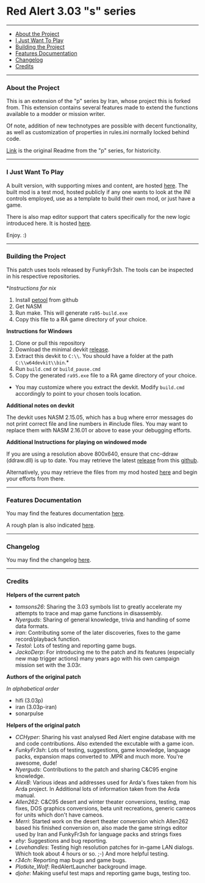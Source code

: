 # Red Alert 3.03 "s" series

-------

 - [About the Project](#about-the-project)
 - [I Just Want To Play](#i-just-want-to-play)
 - [Building the Project](#building-the-project)
 - [Features Documentation](#features-documentation) 
 - [Changelog](#changelog) 
 - [Credits](#credits) 

-------

### About the Project

This is an extension of the "p" series by Iran, whose project this is forked
from. This extension contains several features made to extend the functions 
available to a modder or mission writer.

Of note, addition of new technotypes are possible with decent functionality, as 
well as customization of properties in rules.ini normally locked behind code.

[Link](./README_p.md) is the original Readme from the "p" series, for historicity.

-------

### I Just Want To Play

A built version, with supporting mixes and content, are hosted [here](https://github.com/nguoiyoujie/Red-Alert-Modified-Executable). 
The built mod is a test mod, hosted publicly if any one wants to look at the INI controls employed, use as a template to build their own mod, or just have a game.

There is also map editor support that caters specifically for the new logic introduced here. It is hosted [here](https://github.com/nguoiyoujie/Red-Alert-Mission-Editor).

Enjoy. :)

-------

### Building the Project

This patch uses tools released by FunkyFr3sh. The tools can be inspected in his respective repositories.

**Instructions for *nix**

1. Install [petool](https://github.com/FunkyFr3sh/petool) from github
2. Get NASM
3. Run make. This will generate `ra95-build.exe` 
4. Copy this file to a RA game directory of your choice.


**Instructions for Windows**

1. Clone or pull this repository
2. Download the minimal devkit [release](https://github.com/FunkyFr3sh/petool/releases/latest/download/w64devkit-mini-for-patching.zip).
3. Extract this devkit to `C:\\`. You should have a folder at the path `C:\\w64devkit\\bin`.*
4. Run `build.cmd` or `build_pause.cmd`
5. Copy the generated `ra95.exe` file to a RA game directory of your choice.

* You may customize where you extract the devkit. Modify `build.cmd` accordingly to point to your chosen tools location.


**Additional notes on devkit**

The devkit uses NASM 2.15.05, which has a bug where error messages do not print correct file and line numbers in #include files. You may want to replace them with NASM 2.16.01 or above to ease your debugging efforts.


**Additional Instructions for playing on windowed mode**

If you are using a resolution above 800x640, ensure that cnc-ddraw (ddraw.dll) is up to date. 
You may retrieve the latest [release](https://github.com/FunkyFr3sh/cnc-ddraw/releases/download/v7.1.0.0/cnc-ddraw.zip) from this [github](https://github.com/FunkyFr3sh/cnc-ddraw).

Alternatively, you may retrieve the files from my mod hosted [here](https://github.com/nguoiyoujie/Red-Alert-Modified-Executable) and begin your efforts from there.

-------

### Features Documentation

You may find the features documentation [here](./docs/features.md).

A rough plan is also indicated  [here](./docs/progress_tracking.md).

-------

### Changelog

You may find the changelog [here](./docs/changelog.md).

-------

### Credits

**Helpers of the current patch**

 - *tomsons26*: Sharing the 3.03 symbols list to greatly accelerate my attempts 
   to trace and map game functions in disassembly.
 - *Nyerguds*: Sharing of general knowledge, trivia and handling of some data 
   formats.
 - *iran*: Contributing some of the later discoveries, fixes to the game
   record/playback function.
 - *Testol*: Lots of testing and reporting game bugs.
 - *JackoDerp*: For introducing me to the patch and its features (especially new 
   map trigger actions) many years ago with his own campaign mission set with the 
   3.03r.

**Authors of the original patch**

*In alphabetical order*

 - hifi (3.03p)
 - iran (3.03p-iran)
 - sonarpulse

**Helpers of the original patch**

 - *CCHyper*: Sharing his vast analysed Red Alert engine database with me and
   code contributions.  Also extended the excutable with a game icon.
 - *FunkyFr3sh*: Lots of testing, suggestions, game knowledge, language packs,
   expansion maps converted to .MPR and much more. You're awesome, dude!
 - *Nyerguds*: Contributions to the patch and sharing C&C95 engine knowledge.
 - *AlexB*: Various ideas and addresses used for Arda's fixes taken from his
   Arda project. In Additional lots of information taken from the Arda manual.
 - *Allen262*: C&C95 desert and winter theater conversions, testing, map fixes,
   DOS graphics conversions, beta unit recreations, generic cameos for units
   which don't have cameos.
 - *Merri*: Started work on the desert theater conversion which Allen262
   based his finished conversion on, also made the game strings editor used
   by Iran and FunkyFr3sh for language packs and strings fixes
 - *ehy*: Suggestions and bug reporting.
 - *Lovehandles*: Testing high resolution patches for in-game LAN dialogs.
   Which took about 4 hours or so. ;-) And more helpful testing.
 - *r34ch*: Reporting map bugs and game bugs.
 - *Plotkite_Wolf*: RedAlertLauncher background image.
 - *djohe*: Making useful test maps and reporting game bugs, testing too.


